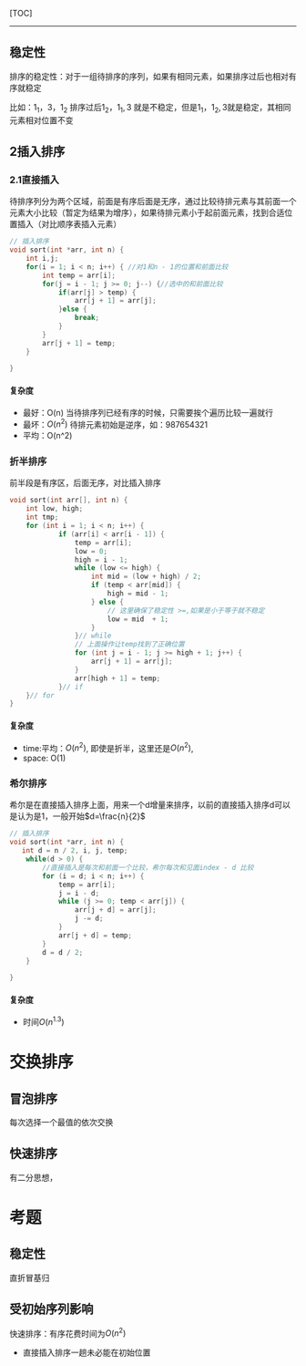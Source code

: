 [TOC]

---

## 稳定性

排序的稳定性：对于一组待排序的序列，如果有相同元素，如果排序过后也相对有序就稳定

比如：$1_1，3，1_2$ 排序过后$1_2，1_1, 3$ 就是不稳定，但是$1_1，1_2, 3$就是稳定，其相同元素相对位置不变

## 2插入排序

### 2.1直接插入

待排序列分为两个区域，前面是有序后面是无序，通过比较待排元素与其前面一个元素大小比较（暂定为结果为增序），如果待排元素小于起前面元素，找到合适位置插入（对比顺序表插入元素）

```cpp
// 插入排序
void sort(int *arr, int n) {
    int i,j;
    for(i = 1; i < n; i++) { //对1和n - 1的位置和前面比较
        int temp = arr[i];
        for(j = i - 1; j >= 0; j--) {//选中的和前面比较
            if(arr[j] > temp) {
                arr[j + 1] = arr[j];
            }else {
                break;
            }
        }
        arr[j + 1] = temp;
    }
    
}
```

#### 复杂度

- 最好：O(n) 当待排序列已经有序的时候，只需要挨个遍历比较一遍就行
- 最坏：$O(n^2)$ 待排元素初始是逆序，如：987654321
- 平均：O(n^2)

### 折半排序

前半段是有序区，后面无序，对比插入排序

```cpp
void sort(int arr[], int n) {
    int low, high;
    int tmp;
    for (int i = 1; i < n; i++) {
            if (arr[i] < arr[i - 1]) {
                temp = arr[i];
                low = 0;
                high = i - 1;
                while (low <= high) {
                    int mid = (low + high) / 2;
                    if (temp < arr[mid]) {
                        high = mid - 1;
                    } else {
                        // 这里确保了稳定性 >=,如果是小于等于就不稳定
                        low = mid  + 1;
                    }
                }// while
                // 上面操作让temp找到了正确位置
        		for (int j = i - 1; j >= high + 1; j++) {
                    arr[j + 1] = arr[j];
                }
                arr[high + 1] = temp;
            }// if
    }// for
}
```

#### 复杂度

- time:平均：$O(n^2)$, 即使是折半，这里还是$O(n^2)$, 
- space: O(1)

### 希尔排序

希尔是在直接插入排序上面，用来一个d增量来排序，以前的直接插入排序d可以是认为是1，一般开始$d=\frac{n}{2}$

```cpp
// 插入排序
void sort(int *arr, int n) {
   int d = n / 2, i, j, temp;
    while(d > 0) {
        //直接插入是每次和前面一个比较，希尔每次和见面index - d 比较
        for (i = d; i < n; i++) {
            temp = arr[i];
            j = i - d;
            while (j >= 0; temp < arr[j]) {
                arr[j + d] = arr[j];
                j -= d;
            }
            arr[j + d] = temp;
        }
        d = d / 2;
    }
    
}
```

#### 复杂度

- 时间$O(n^1.3)$

# 交换排序

## 冒泡排序

每次选择一个最值的依次交换

## 快速排序

有二分思想，









# 考题

## 稳定性

直折冒基归

## 受初始序列影响

快速排序：有序花费时间为$O(n^2)$

- 直接插入排序一趟未必能在初始位置

